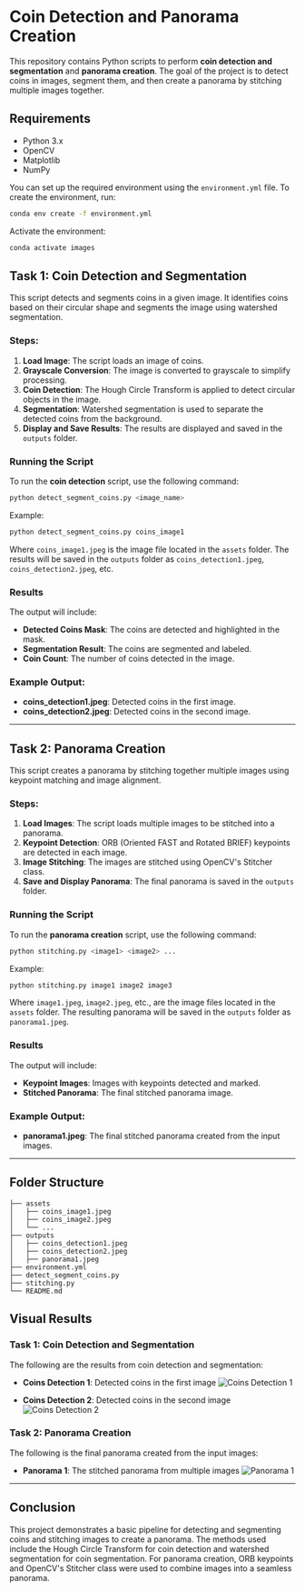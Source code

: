 
# Coin Detection and Panorama Creation

This repository contains Python scripts to perform **coin detection and segmentation** and **panorama creation**. The goal of the project is to detect coins in images, segment them, and then create a panorama by stitching multiple images together.

## Requirements

- Python 3.x
- OpenCV
- Matplotlib
- NumPy

You can set up the required environment using the `environment.yml` file. To create the environment, run:

```bash
conda env create -f environment.yml
```

Activate the environment:

```bash
conda activate images
```

## Task 1: Coin Detection and Segmentation

This script detects and segments coins in a given image. It identifies coins based on their circular shape and segments the image using watershed segmentation.

### Steps:
1. **Load Image**: The script loads an image of coins.
2. **Grayscale Conversion**: The image is converted to grayscale to simplify processing.
3. **Coin Detection**: The Hough Circle Transform is applied to detect circular objects in the image.
4. **Segmentation**: Watershed segmentation is used to separate the detected coins from the background.
5. **Display and Save Results**: The results are displayed and saved in the `outputs` folder.

### Running the Script

To run the **coin detection** script, use the following command:

```bash
python detect_segment_coins.py <image_name>
```

Example:

```bash
python detect_segment_coins.py coins_image1
```

Where `coins_image1.jpeg` is the image file located in the `assets` folder. The results will be saved in the `outputs` folder as `coins_detection1.jpeg`, `coins_detection2.jpeg`, etc.

### Results

The output will include:
- **Detected Coins Mask**: The coins are detected and highlighted in the mask.
- **Segmentation Result**: The coins are segmented and labeled.
- **Coin Count**: The number of coins detected in the image.

### Example Output:
- **coins_detection1.jpeg**: Detected coins in the first image.
- **coins_detection2.jpeg**: Detected coins in the second image.

---

## Task 2: Panorama Creation

This script creates a panorama by stitching together multiple images using keypoint matching and image alignment.

### Steps:
1. **Load Images**: The script loads multiple images to be stitched into a panorama.
2. **Keypoint Detection**: ORB (Oriented FAST and Rotated BRIEF) keypoints are detected in each image.
3. **Image Stitching**: The images are stitched using OpenCV's Stitcher class.
4. **Save and Display Panorama**: The final panorama is saved in the `outputs` folder.

### Running the Script

To run the **panorama creation** script, use the following command:

```bash
python stitching.py <image1> <image2> ...
```

Example:

```bash
python stitching.py image1 image2 image3
```

Where `image1.jpeg`, `image2.jpeg`, etc., are the image files located in the `assets` folder. The resulting panorama will be saved in the `outputs` folder as `panorama1.jpeg`.

### Results

The output will include:
- **Keypoint Images**: Images with keypoints detected and marked.
- **Stitched Panorama**: The final stitched panorama image.

### Example Output:
- **panorama1.jpeg**: The final stitched panorama created from the input images.

---

## Folder Structure

```
├── assets
│   ├── coins_image1.jpeg
│   ├── coins_image2.jpeg
│   └── ...
├── outputs
│   ├── coins_detection1.jpeg
│   ├── coins_detection2.jpeg
│   ├── panorama1.jpeg
├── environment.yml
├── detect_segment_coins.py
├── stitching.py
└── README.md
```

## Visual Results

### Task 1: Coin Detection and Segmentation

The following are the results from coin detection and segmentation:

- **Coins Detection 1**: Detected coins in the first image
  ![Coins Detection 1](outputs/coins_detection1.jpeg)

- **Coins Detection 2**: Detected coins in the second image
  ![Coins Detection 2](outputs/coins_detection2.jpeg)

### Task 2: Panorama Creation

The following is the final panorama created from the input images:

- **Panorama 1**: The stitched panorama from multiple images
  ![Panorama 1](outputs/panorama1.jpeg)

---

## Conclusion

This project demonstrates a basic pipeline for detecting and segmenting coins and stitching images to create a panorama. The methods used include the Hough Circle Transform for coin detection and watershed segmentation for coin segmentation. For panorama creation, ORB keypoints and OpenCV's Stitcher class were used to combine images into a seamless panorama.
